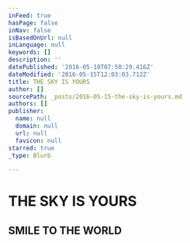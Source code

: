 ```yaml
---
inFeed: true
hasPage: false
inNav: false
isBasedOnUrl: null
inLanguage: null
keywords: []
description: ''
datePublished: '2016-05-18T07:50:29.416Z'
dateModified: '2016-05-15T12:03:03.712Z'
title: THE SKY IS YOURS
author: []
sourcePath: _posts/2016-05-15-the-sky-is-yours.md
authors: []
publisher:
  name: null
  domain: null
  url: null
  favicon: null
starred: true
_type: Blurb

---
```

# THE SKY IS YOURS

## SMILE TO THE WORLD
